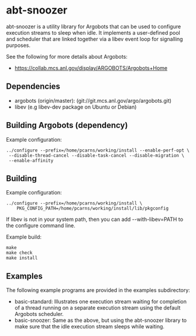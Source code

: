 # abt-snoozer

abt-snoozer is a utility library for Argobots that can be used to configure
execution streams to sleep when idle.  It implements a user-defined pool and
scheduler that are linked together via a libev event loop for signalling
purposes.

See the following for more details about Argobots:

* https://collab.mcs.anl.gov/display/ARGOBOTS/Argobots+Home

##  Dependencies

* argobots (origin/master):
  (git://git.mcs.anl.gov/argo/argobots.git)
* libev (e.g libev-dev package on Ubuntu or Debian)

## Building Argobots (dependency)

Example configuration:

    ../configure --prefix=/home/pcarns/working/install --enable-perf-opt \
     --disable-thread-cancel --disable-task-cancel --disable-migration \
     --enable-affinity

## Building

Example configuration:

    ../configure --prefix=/home/pcarns/working/install \
        PKG_CONFIG_PATH=/home/pcarns/working/install/lib/pkgconfig 

If libev is not in your system path, then you can add --with-libev=PATH to
the configure command line.

Example build:

    make
    make check
    make install

## Examples

The following example programs are provided in the examples subdirectory:

* basic-standard: Illustrates one execution stream waiting for completion of
  a thread running on a separate execution stream using the default Argobots
  scheduler.
* basic-snoozer: Same as the above, but using the abt-snoozer library to
  make sure that the idle execution stream sleeps while waiting.


